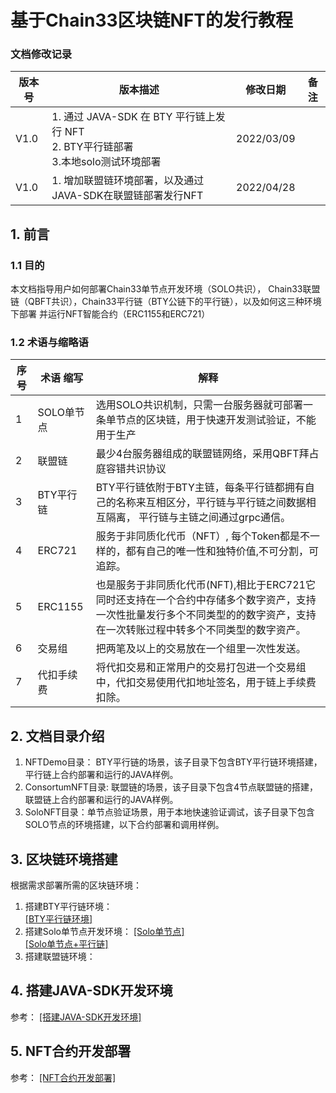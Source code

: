# 基于Chain33区块链NFT的发行教程

### 文档修改记录

| 版本号 | 版本描述                              | 修改日期   | 备注 |
| ------ | ------------------------------------- | ---------- | ---- |
| V1.0   | 1. 通过 JAVA-SDK 在 BTY 平行链上发行 NFT<br>2. BTY平行链部署<br>3.本地solo测试环境部署 | 2022/03/09 |
| V1.0   | 1. 增加联盟链环境部署，以及通过JAVA-SDK在联盟链部署发行NFT | 2022/04/28 |

## 1. 前言
### 1.1 目的
本文档指导用户如何部署Chain33单节点开发环境（SOLO共识）， Chain33联盟链（QBFT共识），Chain33平行链（BTY公链下的平行链），以及如何这三种环境下部署
并运行NFT智能合约（ERC1155和ERC721）

### 1.2 术语与缩略语

| 序号 | 术语 缩写                              | 解释   |
| ------ | ------------------------------------- | ---------- |
| 1   | SOLO单节点| 选用SOLO共识机制，只需一台服务器就可部署一条单节点的区块链，用于快速开发测试验证，不能用于生产|
| 2   | 联盟链| 最少4台服务器组成的联盟链网络，采用QBFT拜占庭容错共识协议|
| 3   | BTY平行链| BTY平行链依附于BTY主链，每条平行链都拥有自己的名称来互相区分，平行链与平行链之间数据相互隔离， 平行链与主链之间通过grpc通信。|
| 4   | ERC721| 服务于非同质化代币（NFT）, 每个Token都是不一样的，都有自己的唯一性和独特价值,不可分割，可追踪。|
| 5   | ERC1155| 也是服务于非同质化代币(NFT),相比于ERC721它同时还支持在一个合约中存储多个数字资产，支持一次性批量发行多个不同类型的的数字资产，支持在一次转账过程中转多个不同类型的数字资产。|
| 6   | 交易组| 把两笔及以上的交易放在一个组里一次性发送。|
| 7   | 代扣手续费| 将代扣交易和正常用户的交易打包进一个交易组中，代扣交易使用代扣地址签名，用于链上手续费扣除。|

## 2. 文档目录介绍
1. NFTDemo目录： BTY平行链的场景，该子目录下包含BTY平行链环境搭建，平行链上合约部署和运行的JAVA样例。
2. ConsortumNFT目录: 联盟链的场景，该子目录下包含4节点联盟链的搭建， 联盟链上合约部署和运行的JAVA样例。
3. SoloNFT目录：单节点验证场景，用于本地快速验证调试，该子目录下包含SOLO节点的环境搭建，以下合约部署和调用样例。  

## 3. 区块链环境搭建  
根据需求部署所需的区块链环境：  
1. 搭建BTY平行链环境：   
[[BTY平行链环境]](https://github.com/andyYuanFZM/NFTDemo/tree/main/src/test/java/com/chain33/cn/NFTDemo/readme.md) 
2. 搭建Solo单节点开发环境： 
[[Solo单节点]](https://github.com/andyYuanFZM/NFTDemo/tree/main/src/test/java/com/chain33/cn/SoloNFT/singleSolo/readme.md)  
[[Solo单节点+平行链]](https://github.com/andyYuanFZM/NFTDemo/tree/main/src/test/java/com/chain33/cn/SoloNFT/soloAndPara/readme.md)   
3. 搭建联盟链环境：

## 4. 搭建JAVA-SDK开发环境  
参考： [[搭建JAVA-SDK开发环境]](https://github.com/andyYuanFZM/NFTDemo/tree/main/src/test/java/com/chain33/cn/JAVA-SDK开发环境.md) 

## 5. NFT合约开发部署
参考： [[NFT合约开发部署]](https://github.com/andyYuanFZM/NFTDemo/tree/main/src/test/java/com/chain33/cn/NFT合约开发部署.md) 